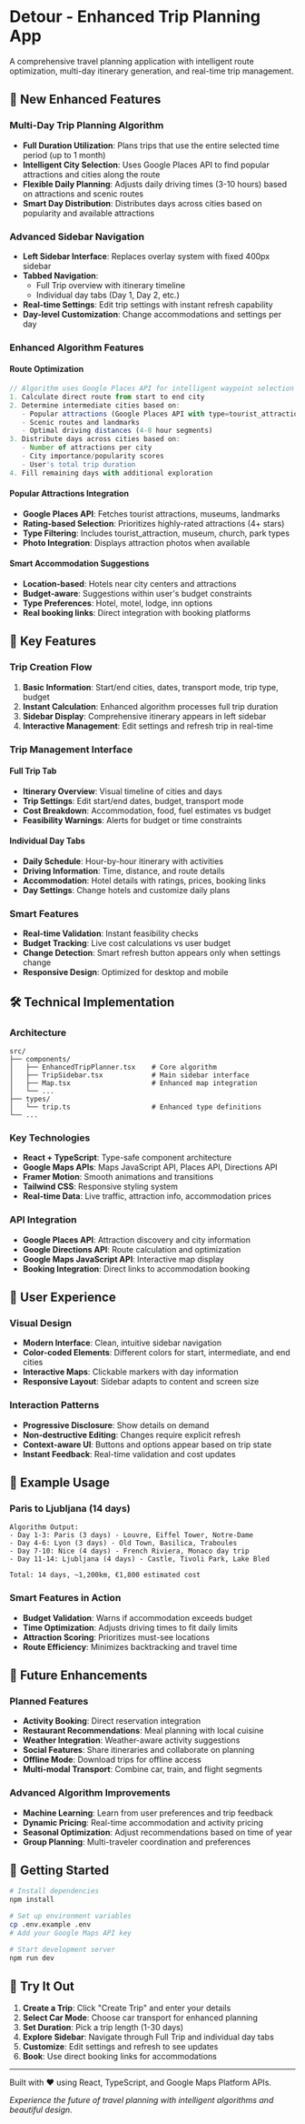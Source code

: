 # Detour - Enhanced Trip Planning App

A comprehensive travel planning application with intelligent route optimization, multi-day itinerary generation, and real-time trip management.

## 🚀 New Enhanced Features

### Multi-Day Trip Planning Algorithm
- **Full Duration Utilization**: Plans trips that use the entire selected time period (up to 1 month)
- **Intelligent City Selection**: Uses Google Places API to find popular attractions and cities along the route
- **Flexible Daily Planning**: Adjusts daily driving times (3-10 hours) based on attractions and scenic routes
- **Smart Day Distribution**: Distributes days across cities based on popularity and available attractions

### Advanced Sidebar Navigation
- **Left Sidebar Interface**: Replaces overlay system with fixed 400px sidebar
- **Tabbed Navigation**: 
  - Full Trip overview with itinerary timeline
  - Individual day tabs (Day 1, Day 2, etc.)
- **Real-time Settings**: Edit trip settings with instant refresh capability
- **Day-level Customization**: Change accommodations and settings per day

### Enhanced Algorithm Features

#### Route Optimization
```javascript
// Algorithm uses Google Places API for intelligent waypoint selection
1. Calculate direct route from start to end city
2. Determine intermediate cities based on:
   - Popular attractions (Google Places API with type=tourist_attraction)
   - Scenic routes and landmarks  
   - Optimal driving distances (4-8 hour segments)
3. Distribute days across cities based on:
   - Number of attractions per city
   - City importance/popularity scores
   - User's total trip duration
4. Fill remaining days with additional exploration
```

#### Popular Attractions Integration
- **Google Places API**: Fetches tourist attractions, museums, landmarks
- **Rating-based Selection**: Prioritizes highly-rated attractions (4+ stars)
- **Type Filtering**: Includes tourist_attraction, museum, church, park types
- **Photo Integration**: Displays attraction photos when available

#### Smart Accommodation Suggestions
- **Location-based**: Hotels near city centers and attractions
- **Budget-aware**: Suggestions within user's budget constraints
- **Type Preferences**: Hotel, motel, lodge, inn options
- **Real booking links**: Direct integration with booking platforms

## 🎯 Key Features

### Trip Creation Flow
1. **Basic Information**: Start/end cities, dates, transport mode, trip type, budget
2. **Instant Calculation**: Enhanced algorithm processes full trip duration
3. **Sidebar Display**: Comprehensive itinerary appears in left sidebar
4. **Interactive Management**: Edit settings and refresh trip in real-time

### Trip Management Interface

#### Full Trip Tab
- **Itinerary Overview**: Visual timeline of cities and days
- **Trip Settings**: Edit start/end dates, budget, transport mode
- **Cost Breakdown**: Accommodation, food, fuel estimates vs budget
- **Feasibility Warnings**: Alerts for budget or time constraints

#### Individual Day Tabs
- **Daily Schedule**: Hour-by-hour itinerary with activities
- **Driving Information**: Time, distance, and route details
- **Accommodation**: Hotel details with ratings, prices, booking links
- **Day Settings**: Change hotels and customize daily plans

### Smart Features
- **Real-time Validation**: Instant feasibility checks
- **Budget Tracking**: Live cost calculations vs user budget
- **Change Detection**: Smart refresh button appears only when settings change
- **Responsive Design**: Optimized for desktop and mobile

## 🛠 Technical Implementation

### Architecture
```
src/
├── components/
│   ├── EnhancedTripPlanner.tsx    # Core algorithm
│   ├── TripSidebar.tsx            # Main sidebar interface
│   ├── Map.tsx                    # Enhanced map integration
│   └── ...
├── types/
│   └── trip.ts                    # Enhanced type definitions
└── ...
```

### Key Technologies
- **React + TypeScript**: Type-safe component architecture
- **Google Maps APIs**: Maps JavaScript API, Places API, Directions API
- **Framer Motion**: Smooth animations and transitions
- **Tailwind CSS**: Responsive styling system
- **Real-time Data**: Live traffic, attraction info, accommodation prices

### API Integration
- **Google Places API**: Attraction discovery and city information
- **Google Directions API**: Route calculation and optimization  
- **Google Maps JavaScript API**: Interactive map display
- **Booking Integration**: Direct links to accommodation booking

## 🎨 User Experience

### Visual Design
- **Modern Interface**: Clean, intuitive sidebar navigation
- **Color-coded Elements**: Different colors for start, intermediate, and end cities
- **Interactive Maps**: Clickable markers with day information
- **Responsive Layout**: Sidebar adapts to content and screen size

### Interaction Patterns
- **Progressive Disclosure**: Show details on demand
- **Non-destructive Editing**: Changes require explicit refresh
- **Context-aware UI**: Buttons and options appear based on trip state
- **Instant Feedback**: Real-time validation and cost updates

## 🚗 Example Usage

### Paris to Ljubljana (14 days)
```
Algorithm Output:
- Day 1-3: Paris (3 days) - Louvre, Eiffel Tower, Notre-Dame
- Day 4-6: Lyon (3 days) - Old Town, Basilica, Traboules  
- Day 7-10: Nice (4 days) - French Riviera, Monaco day trip
- Day 11-14: Ljubljana (4 days) - Castle, Tivoli Park, Lake Bled

Total: 14 days, ~1,200km, €1,800 estimated cost
```

### Smart Features in Action
- **Budget Validation**: Warns if accommodation exceeds budget
- **Time Optimization**: Adjusts driving times to fit daily limits
- **Attraction Scoring**: Prioritizes must-see locations
- **Route Efficiency**: Minimizes backtracking and travel time

## 🔄 Future Enhancements

### Planned Features
- **Activity Booking**: Direct reservation integration
- **Restaurant Recommendations**: Meal planning with local cuisine
- **Weather Integration**: Weather-aware activity suggestions
- **Social Features**: Share itineraries and collaborate on planning
- **Offline Mode**: Download trips for offline access
- **Multi-modal Transport**: Combine car, train, and flight segments

### Advanced Algorithm Improvements
- **Machine Learning**: Learn from user preferences and trip feedback
- **Dynamic Pricing**: Real-time accommodation and activity pricing
- **Seasonal Optimization**: Adjust recommendations based on time of year
- **Group Planning**: Multi-traveler coordination and preferences

## 🚀 Getting Started

```bash
# Install dependencies
npm install

# Set up environment variables
cp .env.example .env
# Add your Google Maps API key

# Start development server
npm run dev
```

## 📱 Try It Out

1. **Create a Trip**: Click "Create Trip" and enter your details
2. **Select Car Mode**: Choose car transport for enhanced planning
3. **Set Duration**: Pick a trip length (1-30 days)
4. **Explore Sidebar**: Navigate through Full Trip and individual day tabs
5. **Customize**: Edit settings and refresh to see updates
6. **Book**: Use direct booking links for accommodations

---

Built with ❤️ using React, TypeScript, and Google Maps Platform APIs.

*Experience the future of travel planning with intelligent algorithms and beautiful design.*
